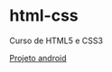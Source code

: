 # html-css
Curso de HTML5 e CSS3

<a href="https://fariaseric.github.io/html-css/desafios/d010/android.html">Projeto android</a>

